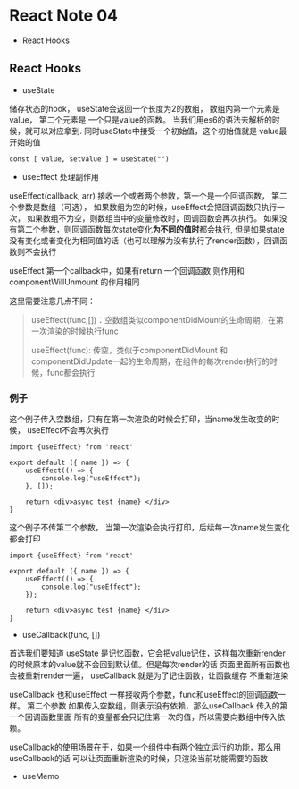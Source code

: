 # React Note 04
* React Hooks



## React Hooks

* useState

储存状态的hook，  useState会返回一个长度为2的数组， 数组内第一个元素是 value， 第二个元素是 一个只是value的函数。 当我们用es6的语法去解析的时候，就可以对应拿到. 同时useState中接受一个初始值，这个初始值就是 value最开始的值

```
const [ value, setValue ] = useState("")
```

* useEffect 处理副作用

useEffect(callback, arr) 接收一个或者两个参数，第一个是一个回调函数， 第二个参数是数组（可选）， 如果数组为空的时候，useEffect会把回调函数只执行一次， 如果数组不为空，则数组当中的变量修改时，回调函数会再次执行。 如果没有第二个参数，则回调函数每次state变化**为不同的值时**都会执行, 但是如果state没有变化或者变化为相同值的话（也可以理解为没有执行了render函数），回调函数则不会执行

useEffect 第一个callback中，如果有return 一个回调函数 则作用和 componentWillUnmount 的作用相同

这里需要注意几点不同：

> useEffect(func,[])：空数组类似componentDidMount的生命周期，在第一次渲染的时候执行func
>
>useEffect(func): 传空，类似于componentDidMount 和 componentDidUpdate一起的生命周期，在组件的每次render执行的时候，func都会执行

### 例子

这个例子传入空数组，只有在第一次渲染的时候会打印，当name发生改变的时候， useEffect不会再次执行
```
import {useEffect} from 'react'

export default ({ name }) => {
    useEffect(() => {
        console.log("useEffect");
    }, []);

    return <div>async test {name} </div>
}
```

这个例子不传第二个参数， 当第一次渲染会执行打印，后续每一次name发生变化 都会打印

```
import {useEffect} from 'react'

export default ({ name }) => {
    useEffect(() => {
        console.log("useEffect");
    });

    return <div>async test {name} </div>
}
```

* useCallback(func, [])

首选我们要知道 useState 是记忆函数，它会把value记住，这样每次重新render的时候原本的value就不会回到默认值。但是每次render的话 页面里面所有函数也会被重新render一遍， useCallback 就是为了记住函数，让函数缓存 不重新渲染

useCallback 也和useEffect 一样接收两个参数，func和useEffect的回调函数一样。  第二个参数 如果传入空数组，则表示没有依赖，那么useCallback 传入的第一个回调函数里面 所有的变量都会只记住第一次的值，所以需要向数组中传入依赖。

useCallback的使用场景在于，如果一个组件中有两个独立运行的功能，那么用useCallback的话 可以让页面重新渲染的时候，只渲染当前功能需要的函数

* useMemo
